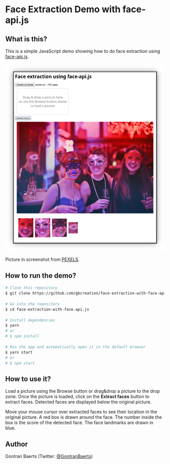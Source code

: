 # Face Extraction Demo with face-api.js

## What is this?

This is a simple JavaScript demo showing how to do face extraction using [face-api.js](https://github.com/justadudewhohacks/face-api.js).

![Screenshot](screenshot.png?raw=true "Screenshot")

Picture in screenshot from [PEXELS](https://www.pexels.com/).

## How to run the demo?

```sh
# Clone this repository
$ git clone https://github.com/gbcreation/face-extraction-with-face-api.js

# Go into the repository
$ cd face-extraction-with-face-api.js

# Install dependencies
$ yarn
# or
# $ npm install

# Run the app and automatically open it in the default browser
$ yarn start
# or
# $ npm start
```

## How to use it?

Load a picture using the Browse button or drag&drop a picture to the drop zone. Once the picture is loaded, click on the **Extract faces** button to extract faces. Detected faces are displayed below the original picture.

Move your mouse cursor over extracted faces to see their location in the original picture. A red box is drawn around the face. The number inside the box is the score of the detected face. The face landmarks are drawn in blue.

## Author

Gontran Baerts (Twitter: [@GontranBaerts](https://twitter.com/GontranBaerts))
